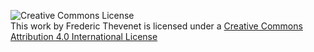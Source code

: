 ![Creative Commons License](https://i.creativecommons.org/l/by/4.0/88x31.png)  
This work by Frederic Thevenet is licensed under a [Creative Commons Attribution 4.0 International License](http://creativecommons.org/licenses/by/4.0/)

